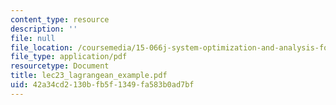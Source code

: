 ```yaml
---
content_type: resource
description: ''
file: null
file_location: /coursemedia/15-066j-system-optimization-and-analysis-for-manufacturing-summer-2003/42a34cd2130bfb5f1349fa583b0ad7bf_lec23_lagrangean_example.pdf
file_type: application/pdf
resourcetype: Document
title: lec23_lagrangean_example.pdf
uid: 42a34cd2-130b-fb5f-1349-fa583b0ad7bf
---
```

